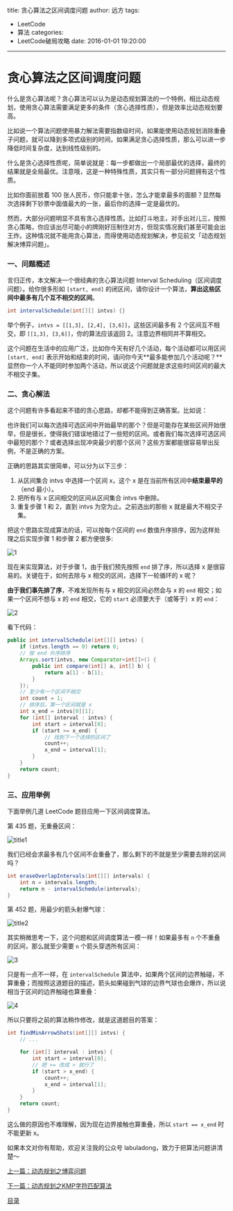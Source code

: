 title: 贪心算法之区间调度问题
author: 远方
tags:
  - LeetCode
  - 算法
categories:
  - LeetCode破局攻略
date: 2016-01-01 19:20:00
---
# 贪心算法之区间调度问题

什么是贪心算法呢？贪心算法可以认为是动态规划算法的一个特例，相比动态规划，使用贪心算法需要满足更多的条件（贪心选择性质），但是效率比动态规划要高。

比如说一个算法问题使用暴力解法需要指数级时间，如果能使用动态规划消除重叠子问题，就可以降到多项式级别的时间，如果满足贪心选择性质，那么可以进一步降低时间复杂度，达到线性级别的。

什么是贪心选择性质呢，简单说就是：每一步都做出一个局部最优的选择，最终的结果就是全局最优。注意哦，这是一种特殊性质，其实只有一部分问题拥有这个性质。

比如你面前放着 100 张人民币，你只能拿十张，怎么才能拿最多的面额？显然每次选择剩下钞票中面值最大的一张，最后你的选择一定是最优的。

然而，大部分问题明显不具有贪心选择性质。比如打斗地主，对手出对儿三，按照贪心策略，你应该出尽可能小的牌刚好压制住对方，但现实情况我们甚至可能会出王炸。这种情况就不能用贪心算法，而得使用动态规划解决，参见前文「动态规划解决博弈问题」。

### 一、问题概述

言归正传，本文解决一个很经典的贪心算法问题 Interval Scheduling（区间调度问题）。给你很多形如 `[start, end]` 的闭区间，请你设计一个算法，**算出这些区间中最多有几个互不相交的区间**。

```java
int intervalSchedule(int[][] intvs) {}
```

举个例子，`intvs = [[1,3], [2,4], [3,6]]`，这些区间最多有 2 个区间互不相交，即 `[[1,3], [3,6]]`，你的算法应该返回 2。注意边界相同并不算相交。

这个问题在生活中的应用广泛，比如你今天有好几个活动，每个活动都可以用区间 `[start, end]` 表示开始和结束的时间，请问你今天**最多能参加几个活动呢？**显然你一个人不能同时参加两个活动，所以说这个问题就是求这些时间区间的最大不相交子集。

### 二、贪心解法

这个问题有许多看起来不错的贪心思路，却都不能得到正确答案。比如说：

也许我们可以每次选择可选区间中开始最早的那个？但是可能存在某些区间开始很早，但是很长，使得我们错误地错过了一些短的区间。或者我们每次选择可选区间中最短的那个？或者选择出现冲突最少的那个区间？这些方案都能很容易举出反例，不是正确的方案。

正确的思路其实很简单，可以分为以下三步：

1. 从区间集合 intvs 中选择一个区间 x，这个 x 是在当前所有区间中**结束最早的**（end 最小）。
2. 把所有与 x 区间相交的区间从区间集合 intvs 中删除。
3. 重复步骤 1 和 2，直到 intvs 为空为止。之前选出的那些 x 就是最大不相交子集。

把这个思路实现成算法的话，可以按每个区间的 `end` 数值升序排序，因为这样处理之后实现步骤 1 和步骤 2 都方便很多:

![1](images/LeetCode破局攻略/interval/1.gif)

现在来实现算法，对于步骤 1，由于我们预先按照 `end` 排了序，所以选择 x 是很容易的。关键在于，如何去除与 x 相交的区间，选择下一轮循环的 x 呢？

**由于我们事先排了序**，不难发现所有与 x 相交的区间必然会与 x 的 `end` 相交；如果一个区间不想与 x 的 `end` 相交，它的 `start` 必须要大于（或等于）x 的 `end`：

![2](images/LeetCode破局攻略/interval/2.jpg)

看下代码：

```java
public int intervalSchedule(int[][] intvs) {
    if (intvs.length == 0) return 0;
    // 按 end 升序排序
    Arrays.sort(intvs, new Comparator<int[]>() {
        public int compare(int[] a, int[] b) {
            return a[1] - b[1];
        }
    });
    // 至少有一个区间不相交
    int count = 1;
    // 排序后，第一个区间就是 x
    int x_end = intvs[0][1];
    for (int[] interval : intvs) {
        int start = interval[0];
        if (start >= x_end) {
            // 找到下一个选择的区间了
            count++;
            x_end = interval[1];
        }
    }
    return count;
}
```

### 三、应用举例

下面举例几道 LeetCode 题目应用一下区间调度算法。

第 435 题，无重叠区间：

![title1](images/LeetCode破局攻略/interval/title1.png)

我们已经会求最多有几个区间不会重叠了，那么剩下的不就是至少需要去除的区间吗？

```java
int eraseOverlapIntervals(int[][] intervals) {
    int n = intervals.length;
    return n - intervalSchedule(intervals);
}
```

第 452 题，用最少的箭头射爆气球：

![title2](images/LeetCode破局攻略/interval/title2.png)

其实稍微思考一下，这个问题和区间调度算法一模一样！如果最多有 `n` 个不重叠的区间，那么就至少需要 `n` 个箭头穿透所有区间：

![3](images/LeetCode破局攻略/interval/3.jpg)

只是有一点不一样，在 `intervalSchedule` 算法中，如果两个区间的边界触碰，不算重叠；而按照这道题目的描述，箭头如果碰到气球的边界气球也会爆炸，所以说相当于区间的边界触碰也算重叠：

![4](images/LeetCode破局攻略/interval/4.jpg)

所以只要将之前的算法稍作修改，就是这道题目的答案：

```java
int findMinArrowShots(int[][] intvs) {
    // ...

    for (int[] interval : intvs) {
        int start = interval[0];
        // 把 >= 改成 > 就行了
        if (start > x_end) {
            count++;
            x_end = interval[1];
        }
    }
    return count;
}
```

这么做的原因也不难理解，因为现在边界接触也算重叠，所以 `start == x_end` 时不能更新 x。

如果本文对你有帮助，欢迎关注我的公众号 labuladong，致力于把算法问题讲清楚～

[上一篇：动态规划之博弈问题](/2016/01/01/动态规划系列/动态规划之博弈问题)

[下一篇：动态规划之KMP字符匹配算法](/2016/01/01/动态规划系列/动态规划之KMP字符匹配算法)

[目录](/2016/01/01/README.md#目录)